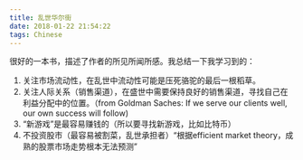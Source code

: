 ```yaml
---
title: 乱世华尔街
date: 2018-01-22 21:54:22
tags: Chinese
---
```


很好的一本书，描述了作者的所见所闻所感。我总结一下我学习到的：
1. 关注市场流动性，在乱世中流动性可能是压死骆驼的最后一根稻草。
2. 关注人际关系（销售渠道），在盛世中需要保持良好的销售渠道，寻找自己在利益分配中的位置。（from Goldman Saches: If we serve our clients well, our own success will follow)
3. “新游戏”是最容易赚钱的（所以要寻找新游戏，比如比特币）
4. 不投资股市（最容易被割菜，乱世承担者）“根据efficient market theory，成熟的股票市场走势根本无法预测”
